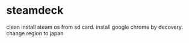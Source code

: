 # steamdeck
clean install steam os from sd card.
install google chrome by decovery.
change region to japan
